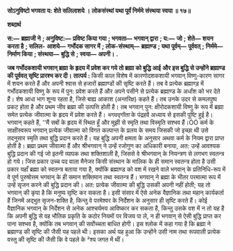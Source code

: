 **सोऽनुविष्टो भगवता य: शेते सलिलाशये ।** **लोकसंस्थां यथा पूर्वं निर्ममे संस्थया स्वया ॥ १७॥** 

**शब्दार्थ** 

**स:—** **ब्रह्माजी ने** **; अनुविष्ट:—** **प्रविष्ट किया गया** **; भगवता—** **भगवान् द्वारा** **; य:—** **जो** **; शेते—** **शयन करता है** **; सलिल-** **आशये—** **गर्भोदक सागर में** **; लोक-संस्थाम्—** **ब्रह्माण्ड** **; यथा पूर्वम्—** **पूर्ववत्** **; निर्ममे—** **निर्माण किया** **; संस्थया—** **बुद्धि से** **; स्वया—** **अपनी।** **.** 

**जब गर्भोदकशायी भगवान् ब्रह्मा के हृदय में प्रवेश कर गये तो ब्रह्मा को बुद्धि आई** **और इस बुद्धि से उन्होंने ब्रह्माण्ड की पूर्ववत् सृष्टि प्रारश्भ कर दी।** **तात्पर्य :** किसी काल विशेष में कारणोदशकशायी भगवान् विष्णु-कारण सागर में शयन करते हैं और अपनी श्वास से हजारों ब्रह्माण्डों की सृष्टि करते हैं। तब वे प्रत्येक ब्रह्माण्ड़ में गर्भोदकशायी विष्णु के रूप में पुन: प्रवेश करते हैं और अपने पसीने से प्रत्येक ब्रह्माण्ड के अर्धांश को भर देते हैं। शेष आधा भाग शून्य रहता है, जिसे बाह्य आकाश (अन्तरिक्ष) कहते हैं। तब उनके उदर से कमलपुष्प प्रकट होता है और प्रथम जीव ब्रह्मा की उत्पत्ति होती है। तब भगवान् पुन: क्षीरोदकशायी विष्णु के रूप में ब्रह्मा समेत प्रत्येक जीवात्मा के हृदय में प्रवेश करते हैं। *भगवद्गीता* के पंद्रहवें अध्याय से इसकी पुष्टि हुई है। भगवान् कहते हैं, ''मैं सबों के हृदय में स्थित हूँ और मुझी से स्मृति तथा विस्मृति सश्भव हैं।ÓÓ कर्म के साक्षीस्वरूप भगवान् प्रत्येक जीवात्मा को विगत कल्पान्त के प्रलय के समय जिसकी जो इच्छा थी उसे तदनुसार स्मृति तथा बुद्धि प्रदान करते हैं। यह बुद्धि अपनी क्षमता के अनुसार अथवा कर्म के नियम द्वारा प्राप्त होती है। ब्रह्मा प्रथम जीवात्मा हैं और श्रीभगवान् ने उन्हें रजोगुण का अधिकारी बनाया, अत: उन्हें आवश्यक बुद्धि प्रदान की गई जो इतनी व्यापक तथा शक्तिशाली है, जिससे वे श्रीभगवान् के नियन्त्रण से लगभग स्वतन्त्र हो गये। जिस प्रकार उच्च पद वाला मैनेजर किसी संस्थान के मालिक के ही समान स्वतन्त्र होता है उसी प्रकार यहाँ ब्रह्मा को स्वतन्त्र बताया गया है, क्योंकि ब्रह्माण्ड को वश में रखने वाले भगवान् के प्रतिनिधि-रूप में वे पूर्ण पुरुषोत्तम भगवान् के ही समान शक्तिमान तथा स्वतन्त्र हैं। भगवान् ने ब्रह्मा के भीतर परमात्मा रूप में उन्हें सृजन करने की बुद्धि प्रदान की। अत: प्रत्येक जीवात्मा की बुद्धि उसकी अपनी नहीं होती; यह तो भगवान् की कृपा है कि मनुष्य सृष्टि कर सकता है। इसी संसार में ऐसे अनेक वैज्ञानिक तथा महान् कार्यकर्ता हैं जिनमें अद्भुत सृजन-शक्ति है, किन्तु वे परमेश्वर के निर्देशन के अनुसार ही सृष्टि करते हैं। कोई वैज्ञानिक भगवान् के निर्देशन से अनेक आश्चर्यमय आविष्कार कर सकता है, किन्तु उसके वश में न तो यह है कि अपनी बुद्धि से वह भौतिक प्रकृति के कठोर नियमों पर विजय पा ले, न ही भगवान् से ऐसी बुद्धि प्राप्त कर पाना सश्भव है, क्योंकि तब भगवान् की सर्वोच्चता बाधित होगी। इस श्लोक में कहा गया है कि ब्रह्मा ने ब्रह्माण्ड की सृष्टि की जैसी यह पहले थी। इसका अर्थ यह हुआ कि उन्होंने उसी नाम तथा रूपवाली प्रत्येक वस्तु की सृष्टि की जैसी कि वे पहले के ²श्य जगत में थीं।  